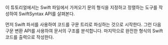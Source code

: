 이 튜토리얼에서는 Swift 파일에서 가져오기 문의 형식을 지정하고 정렬하는 도구를 작성하여 SwiftSyntax API를 살펴본다.

먼저 Swift 파서를 사용하여 코드를 구문 트리로 파싱하는 것으로 시작한다. 그런 다음 구문 변환 API를 사용하여 문서의 구조를 분석합니다. 마지막으로 완전한 형식의 Swift 코드를 출력으로 작성한다.